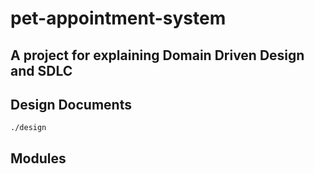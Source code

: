 # pet-appointment-system

## A project for explaining Domain Driven Design and SDLC

## Design Documents
```./design```

## Modules

